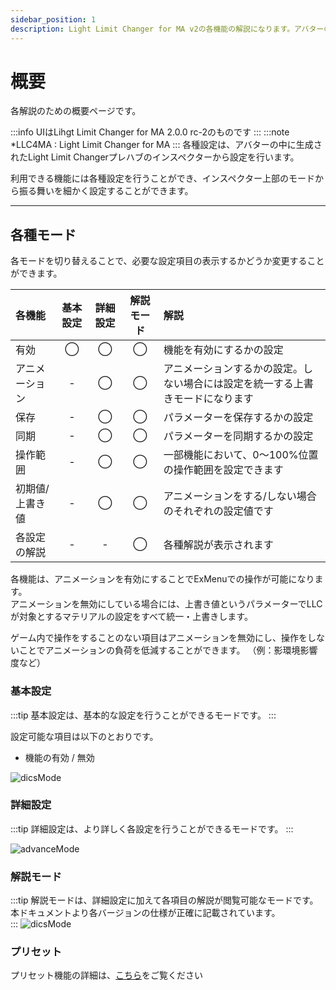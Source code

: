 ```yaml
---
sidebar_position: 1
description: Light Limit Changer for MA v2の各機能の解説になります。アバターの明るさに関わるパラメーターや、色温度・彩度調節機能の有効化など詳細に設定が可能です。
---
```


# 概要

各解説のための概要ページです。

:::info
UIはLihgt Limit Changer for MA 2.0.0 rc-2のものです
:::
:::note
*LLC4MA : Light Limit Changer for MA
:::
各種設定は、アバターの中に生成されたLight Limit Changerプレハブのインスペクターから設定を行います。

利用できる機能には各種設定を行うことができ、インスペクター上部のモードから振る舞いを細かく設定することができます。

----
## 各種モード

各モードを切り替えることで、必要な設定項目の表示するかどうか変更することができます。

|各機能|基本設定|詳細設定|解説モード|解説|
|:---|:---:|:---:|:---:|:---|
|有効|◯|◯|◯|機能を有効にするかの設定|
|アニメーション|-|◯|◯|アニメーションするかの設定。しない場合には設定を統一する上書きモードになります|
|保存|-|◯|◯|パラメーターを保存するかの設定|
|同期|-|◯|◯|パラメーターを同期するかの設定|
|操作範囲|-|◯|◯|一部機能において、0～100%位置の操作範囲を設定できます|
|初期値/上書き値|-|◯|◯|アニメーションをする/しない場合のそれぞれの設定値です|
|各設定の解説|-|-|◯|各種解説が表示されます|

各機能は、アニメーションを有効にすることでExMenuでの操作が可能になります。  
アニメーションを無効にしている場合には、上書き値というパラメーターでLLCが対象とするマテリアルの設定をすべて統一・上書きします。

ゲーム内で操作をすることのない項目はアニメーションを無効にし、操作をしないことでアニメーションの負荷を低減することができます。
（例：影環境影響度など）

### 基本設定
:::tip
基本設定は、基本的な設定を行うことができるモードです。
:::

設定可能な項目は以下のとおりです。
- 機能の有効 / 無効

![dicsMode](/img/docs/v2/discription/v2-disc_basicmode.png)

### 詳細設定
:::tip
詳細設定は、より詳しく各設定を行うことができるモードです。
:::


![advanceMode](/img/docs/v2/discription/v2-disc_advancedmode.png)

### 解説モード
:::tip
解説モードは、詳細設定に加えて各項目の解説が閲覧可能なモードです。  
本ドキュメントより各バージョンの仕様が正確に記載されています。    
:::
![dicsMode](/img/docs/v2/discription/v2-disc_discmode.png)

### プリセット

プリセット機能の詳細は、[こちら](/docs/v2/v2-discription/disc_preset)をご覧ください
